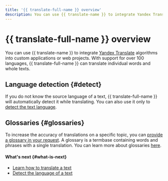 ```yaml
---
title: '{{ translate-full-name }} overview'
description: You can use {{ translate-name }} to integrate Yandex Translator algorithms into custom applications or web projects. With support for over 100 languages, {{ translate-full-name }} can translate individual words and whole texts. If you do not know the source language of a text, {{ translate-full-name }} will automatically detect it while translating. You can also use it to just detect the text language.
---
```


# {{ translate-full-name }} overview

You can use {{ translate-name }} to integrate [Yandex Translate](https://translate.yandex.ru) algorithms into custom applications or web projects. With support for over 100 languages, {{ translate-full-name }} can translate individual words and whole texts.

## Language detection {#detect}

If you do not know the source language of a text, {{ translate-full-name }} will automatically detect it while translating. You can also use it only to [detect the text language](../operations/detect.md).

## Glossaries {#glossaries}

To increase the accuracy of translations on a specific topic, you can [provide a glossary in your request](../operations/better-quality.md#with-glossary). A glossary is a termbase containing words and phrases with a single translation. You can learn more about glossaries [here](glossary.md).

#### What's next {#what-is-next}

* [Learn how to translate a text](../operations/translate.md)
* [Detect the language of a text](../operations/detect.md)